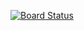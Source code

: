 [![Board Status](https://dev.azure.com/aiw-devops/7fc11e07-af01-4d0a-b286-88620f5c510c/597f7daf-38dc-42f7-8ad9-c2e0e668041c/_apis/work/boardbadge/bb872a64-a1cd-4f68-b153-c47b6ad682a8)](https://dev.azure.com/aiw-devops/7fc11e07-af01-4d0a-b286-88620f5c510c/_boards/board/t/597f7daf-38dc-42f7-8ad9-c2e0e668041c/Microsoft.RequirementCategory)